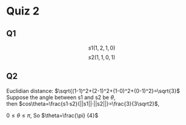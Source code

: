 # Quiz 2
## Q1
$$
s1(1,2,1,0)
$$
$$
s2(1,1,0,1)
$$
## Q2
Euclidian distance: $\sqrt{(1-1)^2+(2-1)^2+(1-0)^2+(0-1)^2}=\sqrt{3}$  
Suppose the angle between s1 and s2 be $\theta$,  
then $cos\theta=\frac{s1·s2}{||s1||·||s2||}=\frac{3}{3\sqrt2}$,  

$0\le\theta\le\pi$, So $\theta=\frac{\pi} {4}$